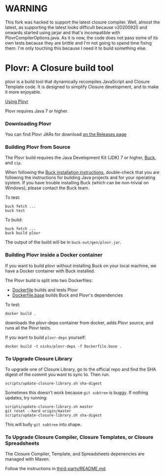 WARNING
===========================
This fork was hacked to support the latest closure compiler.
Well, almost the latest, as supporting the latest looks difficult because v20200920
and onwards started using jarjar and that's incompatible with PlovrCompilerOptions.java.
As it is now, the code does not pass some of its own tests because they are brittle and
I'm not going to spend time fixing them. I'm only touching this because I need it to build something else.

Plovr: A Closure build tool
===========================

plovr is a build tool that dynamically recompiles JavaScript and Closure
Template code. It is designed to simplify Closure development, and to make it
more enjoyable.

[Using Plovr](http://plovr.org/docs.html)

Plovr requires Java 7 or higher.

### Downloading Plovr

You can find Plovr JARs for download 
[on the Releases page](https://github.com/bolinfest/plovr/releases)

### Building Plovr from Source

The Plovr build requires the Java Development Kit (JDK) 7 or higher, [Buck](https://buckbuild.com/), and `zip`.

When following the [Buck installation instructions](https://buckbuild.com/setup/getting_started.html),
double-check that you are following the instructions for building Java projects
and for your operating system. If you have trouble installing Buck
(which can be non-trivial on Windows), please contact the Buck team.

To test:

```
buck fetch ...
buck test
```

To build:

```
buck fetch ...
buck build plovr
```

The output of the build will be in `buck-out/gen/plovr.jar`.

### Building Plovr inside a Docker container

If you want to build plovr without installing Buck on your local machine,
we have a Docker container with Buck installed.

The Plovr build is split into two Dockerfiles:

- [Dockerfile](Dockerfile) builds and tests Plovr
- [Dockerfile.base](Dockerfile.base) builds Buck and Plovr's dependencies

To test:

```
docker build .
```

downloads the plovr-deps container from docker, adds Plovr source, and runs all the Plovr tests.

If you want to build `plovr-deps` yourself:

```
docker build -t nicks/plovr-deps -f Dockerfile.base .
```

### To Upgrade Closure Library

To upgrade one of Closure Library, go to the official repo and find the SHA digest
of the commit you want to sync to. Then run.

```
scripts/update-closure-library.sh sha-digest
```

Sometimes this doesn't work because `git subtree` is buggy. If nothing updates, try running:

```
scripts/update-closure-library.sh master
git reset --hard origin/master
scripts/update-closure-library.sh sha-digest
```

This will bully `git subtree` into shape.

### To Upgrade Closure Compiler, Closure Templates, or Closure Spreadsheets

The Closure Compiler, Template, and Spreadsheets depenencies are managed with Maven.

Follow the instructions in [third-party/README.md](third-party/README.md).
